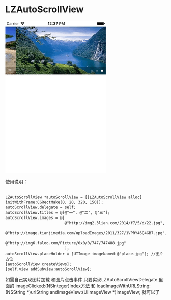 # LZAutoScrollView
![](https://github.com/00o0o/LZAutoScrollView/blob/master/2015-10-27%2012_50_51.gif)


使用说明：
<pre><code>
LZAutoScrollView *autoScrollView = [[LZAutoScrollView alloc] initWithFrame:CGRectMake(0, 20, 320, 150)];
autoScrollView.delegate = self;
autoScrollView.titles = @[@"一", @"二", @"三"];
autoScrollView.images = @[
                          @"http://img2.3lian.com/2014/f7/5/d/22.jpg",
                          @"http://image.tianjimedia.com/uploadImages/2011/327/1VPRY46Q4GB7.jpg",
                          @"http://img6.faloo.com/Picture/0x0/0/747/747488.jpg"
                          ];
autoScrollView.placeHolder = [UIImage imageNamed:@"place.jpg"]; //图片占位
[autoScrollView createViews];
[self.view addSubview:autoScrollView];
</code></pre>
如需自己实现图片加载 和图片点击事件 只要实现LZAutoScrollViewDelegate 里面的 imageClicked:(NSInteger)index方法 和 loadImageWithURLString:(NSString *)urlString andImageView:(UIImageView *)imageView; 就可以了
